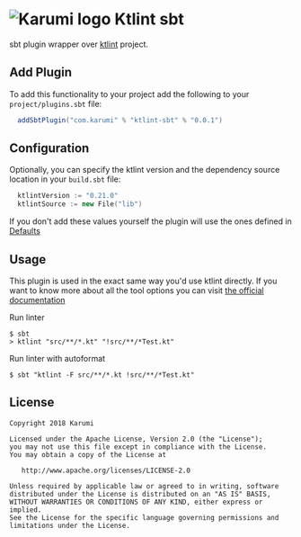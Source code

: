 # ![Karumi logo](https://cloud.githubusercontent.com/assets/858090/11626547/e5a1dc66-9ce3-11e5-908d-537e07e82090.png) Ktlint sbt 

sbt plugin wrapper over [ktlint](https://github.com/shyiko/ktlint) project.

## Add Plugin

To add this functionality to your project add the following to your `project/plugins.sbt` file:

```scala
  addSbtPlugin("com.karumi" % "ktlint-sbt" % "0.0.1")
```

## Configuration

Optionally, you can specify the ktlint version and the dependency source location in your `build.sbt` file:

```scala
  ktlintVersion := "0.21.0"
  ktlintSource := new File("lib")
``` 

If you don't add these values yourself the plugin will use the ones defined in [Defaults](https://github.com/Karumi/ktlint-sbt/blob/master/src/main/scala/com/karumi/Defaults.scala)

## Usage

This plugin is used in the exact same way you'd use ktlint directly. If you want to know more about all the tool options you can visit [the official documentation](https://github.com/shyiko/ktlint#usage) 

Run linter
```
$ sbt
> ktlint "src/**/*.kt" "!src/**/*Test.kt"
```

Run linter with autoformat 

```
$ sbt "ktlint -F src/**/*.kt !src/**/*Test.kt"
```

License
-------

    Copyright 2018 Karumi

    Licensed under the Apache License, Version 2.0 (the "License");
    you may not use this file except in compliance with the License.
    You may obtain a copy of the License at

       http://www.apache.org/licenses/LICENSE-2.0

    Unless required by applicable law or agreed to in writing, software
    distributed under the License is distributed on an "AS IS" BASIS,
    WITHOUT WARRANTIES OR CONDITIONS OF ANY KIND, either express or implied.
    See the License for the specific language governing permissions and
    limitations under the License.